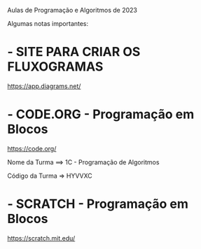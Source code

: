 Aulas de Programação e Algoritmos de 2023

Algumas notas importantes:


# - SITE PARA CRIAR OS FLUXOGRAMAS

https://app.diagrams.net/

# - CODE.ORG - Programação em Blocos

https://code.org/

Nome da Turma ==> 1C - Programação de Algoritmos

Código da Turma => HYVVXC

# - SCRATCH - Programação em Blocos

https://scratch.mit.edu/
